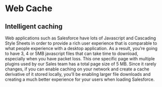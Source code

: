 # Web Cache

## Intelligent caching

Web applications such as Salesforce have lots of Javascript and Cascading Style Sheets in order to provide a rich user experience that is comparable to what people experience with a desktop application. As a result, you’re going to have 3, 4 or 5MB javascript files that can take time to download, especially when you have packet loss. This one specific page with multiple plugins used by our Sales team has a total page size of 5 MB. Since it rarely changes, if you can enable caching on your network and create a cache derivative of it stored locally, you’ll be enabling larger file downloads and creating a much better experience for your users when loading Salesforce.
